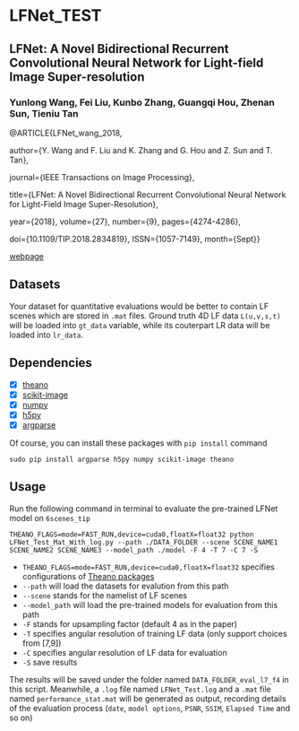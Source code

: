 # LFNet_TEST

## LFNet: A Novel Bidirectional Recurrent Convolutional Neural Network for Light-field Image Super-resolution
### Yunlong Wang, Fei Liu, Kunbo Zhang, Guangqi Hou, Zhenan Sun, Tieniu Tan

@ARTICLE{LFNet_wang_2018, 

author={Y. Wang and F. Liu and K. Zhang and G. Hou and Z. Sun and T. Tan}, 

journal={IEEE Transactions on Image Processing}, 

title={LFNet: A Novel Bidirectional Recurrent Convolutional Neural Network for Light-Field Image Super-Resolution}, 

year={2018}, volume={27}, number={9}, pages={4274-4286}, 

doi={10.1109/TIP.2018.2834819}, ISSN={1057-7149}, month={Sept}}

[webpage](https://ieeexplore.ieee.org/document/8356655/)



## Datasets
Your dataset for quantitative evaluations would be better to contain LF scenes which are stored in `.mat` files.
Ground truth 4D LF data `L(u,v,s,t)` will be loaded into `gt_data` variable, while its couterpart LR data will be loaded into `lr_data`.

## Dependencies
- [x] [theano](http://www.deeplearning.net/software/theano/)
- [x] [scikit-image](http://scikit-image.org/)
- [x] [numpy](http://www.numpy.org/)
- [x] [h5py](http://www.h5py.org/)
- [x] [argparse](https://docs.python.org/3/library/argparse.html)

Of course, you can install these packages with `pip install` command

```
sudo pip install argparse h5py numpy scikit-image theano
```

## Usage
Run the following command in terminal to evaluate the pre-trained LFNet model on `6scenes_tip`

```
THEANO_FLAGS=mode=FAST_RUN,device=cuda0,floatX=float32 python LFNet_Test_Mat_With_log.py --path ./DATA_FOLDER --scene SCENE_NAME1 SCENE_NAME2 SCENE_NAME3 --model_path ./model -F 4 -T 7 -C 7 -S
```
* `THEANO_FLAGS=mode=FAST_RUN,device=cuda0,floatX=float32` specifies configurations of [Theano packages](http://www.deeplearning.net/software/theano/)
* `--path` will load the datasets for evalution from this path
* `--scene` stands for the namelist of LF scenes
* `--model_path` will load the pre-trained models for evaluation from this path
* `-F` stands for upsampling factor (default 4 as in the paper)
* `-T` specifies angular resolution of training LF data (only support choices from [7,9])
* `-C` specifies angular resolution of LF data for evaluation
* `-S` save results

The results will be saved under the folder named `DATA_FOLDER_eval_l7_f4` in this script.
Meanwhile, a `.log` file named `LFNet_Test.log` and a `.mat` file named `performance_stat.mat` will be generated as output, recording details of the evaluation process (`date`, `model options`, `PSNR`, `SSIM`, `Elapsed Time` and so on)





